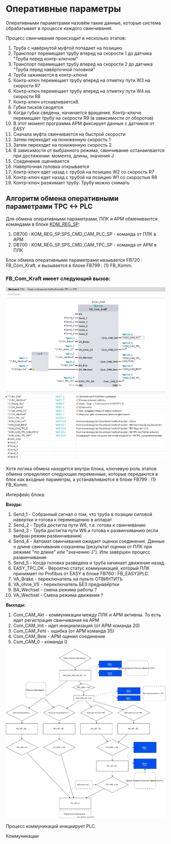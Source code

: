 # Оперативные параметры

Оперативными параметрами назовём такие данные, которые система обрабатывает в процессе каждого свинчивания. 

Процесс свинчивания происходит в несколько этапов:
   
1. Труба с навёрнутой муфтой попадает на позицию
2. Транспорт перемещает трубу вперед на скорости 1 до датчика "Труба перед контр-ключом"
3. Транспорт перемещает трубу вперед на скорости 2 до датчика "Труба перед навёрточной головкой"
4. Труба зажимается в контр-ключе
5. Контр-ключ перемещает трубу вперед на отметку пути W3 на скорости R7
6. Контр-ключ перемещает трубу вперед на отметку пути W4 на скорости R8
7. Контр-ключ отснавливается8. 
8.  Губки тисков сводятся
9.  Когда губки сведены, начинается вращение. Контр-ключе перемещает трубу на скорости R9 (в зависимости от оборотов)
10. В этот момент программа АРМ фиксирует данные с датчиков от EASY
11. Сначала муфта свинчивается на быстрой скорости
12. Затем переходит на пониженную скорость 1
13. Затем переходит на пониженную скорость 2
14. В зависимости от выбранного режима, свинчивание останаилвается при достижении: момента, длины, значения J
15. Соединение оценивается
16. Навёрточная головка открывается
17. Контр-ключ едет назад с трубой на позицию W2 со скорость R7
18. Контр-ключ едет назад с трубой на позицию W1 со скоростью R8
19. Контр-ключ разжимает трубу. Трубу можно снимать



## Алгоритм обмена оперативными параметрами TPC <-> PLC
Для обмена оперативными параметрами, ПЛК и АРМ обмениваются командами в блоке [KOM_REG_SP](DB700%20KOM_REG_SP.md):
1. DB700 : KOM_REG_SP.SPS_CMD_CAM_PLC_SP - команда от ПЛК в АРМ
2. DB700 : KOM_REG_SP.SPS_CMD_CAM_TPC_SP - команда от АРМ в ПЛК

Блок обмена оперативными параметрами называется FB720 : FB_Com_Kraft, и вызывается в блоке FB799 : (1) FB_Komm.

### FB_Com_Kraft имеет следующий вызов:

![](DB720%20FB_Com_Kraft%20Call.drawio.png)

Хотя логика обмена находится внутри блока, ключевую роль этапов обмена определяют следующие переменные, которые передаются в блок как входные параметры, а устанавливаются в блоке FB799 : (1) FB_Komm:

Интерфейс блока:

**Входы:**

1. Send_1 - Собранный сигнал о том, что труба в позиции силовой навертки и готова к перемещению в аппарат
2. Send_2 - Труба достигла пути W6, т.е. готова к свинчиванию
3. Send_3 - Труба достигла пути W6 и готова к развинчиванию (если выбран режим развинчивания)
4. Send_4 - Автомат свинчивания ожидает оценки соединения. Данные о длине свинчивания сохранены (результат оценки от ПЛК при режиме "по длине" или "значению J"). Или завершен процесс развинчивания
5. Send_5 - Когда головка разведена и труба начинает движение назад.
6. EASY_TPC_OK - Вероятно статус коммуникаций, который ПЛК принимает по Profibus от EASY в блоке FB760 : FB_EASY2PLC.
7. VA_Brake - переключатель на пульте ОТВИНТИТЬ
8. VA_ohne_VS - переключатель БЕЗ преднавёртки
9. BA_Wechsel - смена режима работы ?
10. VA_Wechsel - Смена режима движения ? 

**Выходы:**

1. Com_CAM_Akt - коммуникации между ПЛК и АРМ активны. То есть идет регистрация свинчивания на АРМ
2. Com_CAM_Init - идет инициализация (от АРМ команда 20)
3. Com_CAM_Fehl - ошибка (от АРМ команда 35)
4. Com_CAM_Bew - АРМ оценил соединение
5. Com_CAM_0 - команда 0

![](Алгоритм%20обмена%20оперативными%20параметрами.drawio.svg)

Процесс коммуникаций инициирует PLC.

Коммуникации 

